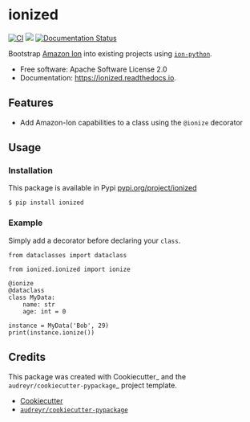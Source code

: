 # ionized

[![CI](https://github.com/tbobm/ionized/actions/workflows/ci.yml/badge.svg)](https://github.com/tbobm/ionized/actions/workflows/ci.yml) [![](https://img.shields.io/pypi/v/ionized.svg)](https://pypi.python.org/pypi/ionized) [![Documentation Status](https://readthedocs.org/projects/ionized/badge/?version=latest)](https://ionized.readthedocs.io/en/latest/?version=latest)

Bootstrap [Amazon Ion][gh-amzn-ion] into existing projects using [`ion-python`][gh-ion-py].

[gh-ion-py]: https://github.com/amzn/ion-python/
[gh-amzn-ion]: https://amzn.github.io/ion-docs/

* Free software: Apache Software License 2.0
* Documentation: https://ionized.readthedocs.io.

## Features

- Add Amazon-Ion capabilities to a class using the `@ionize` decorator

## Usage

### Installation

This package is available in Pypi [pypi.org/project/ionized][pypi]

[pypi]: https://pypi.org/project/ionized/

```console
$ pip install ionized
```

### Example

Simply add a decorator before declaring your `class`.

```python3
from dataclasses import dataclass

from ionized.ionized import ionize

@ionize
@dataclass
class MyData:
    name: str
    age: int = 0

instance = MyData('Bob', 29)
print(instance.ionize())
```

## Credits

This package was created with Cookiecutter_ and the `audreyr/cookiecutter-pypackage`_ project template.

- [Cookiecutter](https://github.com/audreyr/cookiecutter)
- [`audreyr/cookiecutter-pypackage`](https://github.com/audreyr/cookiecutter-pypackage)
